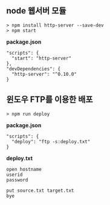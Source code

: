 node 웹서버 모듈
---------------
```
> npm install http-server --save-dev
> npm start
```
**package.json**
```
"scripts": {
  "start": "http-server"
},
"devDependencies": {
  "http-server": "^0.10.0"
}
```

윈도우 FTP를 이용한 배포
-----------------
```
> npm run deploy
```
**package.json**
```
"scripts": {
  "deploy": "ftp -s:deploy.txt"
}
```
**deploy.txt**
```
open hostname
userid
password

put source.txt target.txt
bye
```
